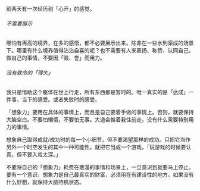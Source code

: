 前两天有一次经历到「心开」的感觉。



###### 不需要展示

哪怕有再高的境界，在多的感悟，都不必要展示出来。除非在一些水到渠成的场景下。哪里有什么境界值得沾沾自喜的呢？也不需要有人来表扬、称赞、认同自己。做自己的事情，不要因「毁、誉」而用力。



###### 没有致命的「得失」

我只是借助这个躯体在世上行走，所有东西都是暂时的。唯一真实的是「达成」一件事，当下的感受。或者失败时的感受。



「想象力」要用在具体的事情上，而且是自己要着手做的事情上。否则，就要保持大脑空白。不要怕懒惰，不要怕无事。大道会推着我往前走，没有什么需要特别用力的事情。



想象自己取得成就/成功时的每一个小细节，但不要渴望那样的成功。只把它当作另外一个时空发生的其中一种可能性。就把它当成一个游戏。「玩游戏的时候要认真，但不要入戏太深。」



不要将自己的「想象力」耗费在散漫的事情和场景上，一旦意识到就要马上停止。要有一个意识，想象力是自己最真实的财富，必须用在有建设性的地方。如果没有什么好想，就保持大脑待机状态。